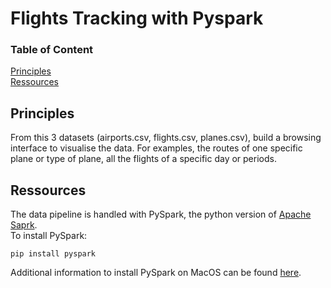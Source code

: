 # Flights Tracking with Pyspark

### Table of Content

[Principles](#Principles)   
[Ressources](#Ressources)

## Principles

From this 3 datasets (airports.csv, flights.csv, planes.csv), build a browsing interface to visualise the data. For examples, the routes of one specific plane or type of plane, all the flights of a specific day or periods.

## Ressources  

The data pipeline is handled with PySpark, the python version of [Apache Saprk](https://spark.apache.org).  
To install PySpark: 
````
pip install pyspark
`````
Additional information to install PySpark on MacOS can be found [here](https://sparkbyexamples.com/pyspark/how-to-install-pyspark-on-mac/).
